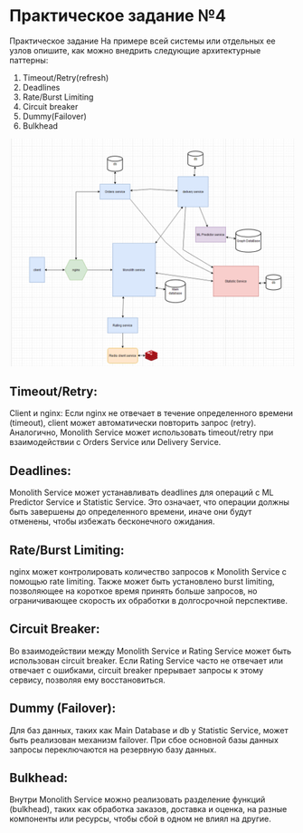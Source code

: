 # Практическое задание №4

Практическое задание
На примере всей системы или отдельных ее узлов опишите, как можно внедрить следующие архитектурные паттерны:
1. Timeout/Retry(refresh)
2. Deadlines
3. Rate/Burst Limiting
4. Circuit breaker
5. Dummy(Failover)
6. Bulkhead

![img.png](img.png)

## Timeout/Retry:
Client и nginx: Если nginx не отвечает в течение определенного времени (timeout), client может автоматически повторить запрос (retry). Аналогично, Monolith Service может использовать timeout/retry при взаимодействии с Orders Service или Delivery Service.

## Deadlines:
Monolith Service может устанавливать deadlines для операций с ML Predictor Service и Statistic Service. Это означает, что операции должны быть завершены до определенного времени, иначе они будут отменены, чтобы избежать бесконечного ожидания.

## Rate/Burst Limiting:
nginx может контролировать количество запросов к Monolith Service с помощью rate limiting. Также может быть установлено burst limiting, позволяющее на короткое время принять больше запросов, но ограничивающее скорость их обработки в долгосрочной перспективе.

## Circuit Breaker:
Во взаимодействии между Monolith Service и Rating Service может быть использован circuit breaker. Если Rating Service часто не отвечает или отвечает с ошибками, circuit breaker прерывает запросы к этому сервису, позволяя ему восстановиться.

## Dummy (Failover):
Для баз данных, таких как Main Database и db у Statistic Service, может быть реализован механизм failover. При сбое основной базы данных запросы переключаются на резервную базу данных.

## Bulkhead:
Внутри Monolith Service можно реализовать разделение функций (bulkhead), таких как обработка заказов, доставка и оценка, на разные компоненты или ресурсы, чтобы сбой в одном не влиял на другие.

